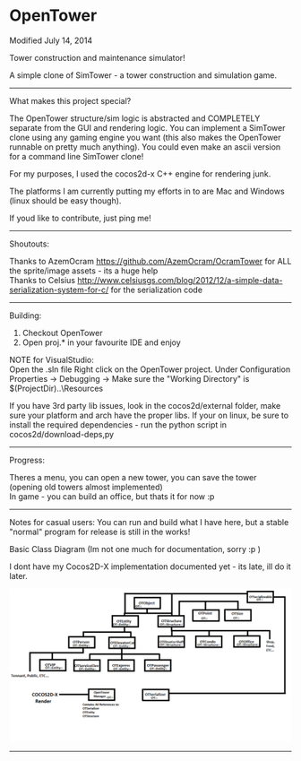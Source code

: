 OpenTower
=========
    
Modified July 14, 2014    
    
	
Tower construction and maintenance simulator!    
    
A simple clone of SimTower - a tower construction and simulation game.    
    
---------------------------------------------------------------        
What makes this project special?    
    
The OpenTower structure/sim logic is abstracted and COMPLETELY separate from the GUI and rendering logic. You can implement a SimTower clone using any gaming engine you want (this also makes the OpenTower runnable on pretty much anything). You could even make an ascii version for a command line SimTower clone!    
    
For my purposes, I used the cocos2d-x C++ engine for rendering junk.   
         
The platforms I am currently putting my efforts in to are Mac and Windows (linux should be easy though).
    
If youd like to contribute, just ping me!  
    
---------------------------------------------------------------    
Shoutouts:

Thanks to AzemOcram https://github.com/AzemOcram/OcramTower for ALL the sprite/image assets - its a huge help    
Thanks to Celsius http://www.celsiusgs.com/blog/2012/12/a-simple-data-serialization-system-for-c/ for the serialization code  
    
---------------------------------------------------------------     
Building:    
    
1) Checkout OpenTower     
2) Open proj.* in your favourite IDE and enjoy    
    
NOTE for VisualStudio:    
Open the .sln file Right click on the OpenTower project. Under Configuration Properties -> Debugging -> Make sure the "Working Directory" is $(ProjectDir)..\Resources    
    
If you have 3rd party lib issues, look in the cocos2d/external folder, make sure your platform and arch have the proper libs. If your on linux, be sure to install the required dependencies - run the python script in cocos2d/download-deps,py    
    
---------------------------------------------------------------     
Progress:    

Theres a menu, you can open a new tower, you can save the tower (opening old towers almost implemented)    
In game - you can build an office, but thats it for now :p

---------------------------------------------------------------
    
Notes for casual users: You can run and build what I have here, but a stable "normal" program for release is still in the works!    

Basic Class Diagram (Im not one much for documentation, sorry :p )    
    
I dont have my Cocos2D-X implementation documented yet - its late, ill do it later.
        
![](Resources/ClassDiagram.png?raw=true)

---------------------------------------------------------------




